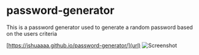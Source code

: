 # password-generator
This is a password generator used to generate a random password based on the users criteria

[https://jshuaaaa.github.io/password-generator/](url)
![Screenshot](https://user-images.githubusercontent.com/95507083/175183763-fbe05d49-59a2-48d2-bff4-35c9bac0498a.png)

